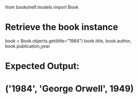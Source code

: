 from bookshelf.models import Book

# Retrieve the book instance
book = Book.objects.get(title="1984")
book.title, book.author, book.publication_year

# Expected Output:
# ('1984', 'George Orwell', 1949)  
